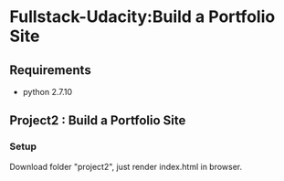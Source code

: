# Fullstack-Udacity:Build a Portfolio Site

## Requirements
- python 2.7.10

## Project2 : Build a Portfolio Site

### Setup
Download folder "project2", just render index.html in browser.
